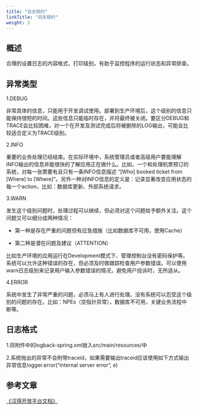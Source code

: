 ```yaml
---
title: "日志规约"
linkTitle: "日志规约"
weight: 3
---
```


## 概述

合理的设置日志的内容格式、打印级别，有助于监控程序的运行状态和异常排查。

## 异常类型

1.DEBUG

非常具体的信息，只能用于开发调试使用。部署到生产环境后，这个级别的信息只能保持很短的时间。这些信息只能临时存在，并将最终被关闭。要区分DEBUG和TRACE会比较困难，对一个在开发及测试完成后将被删除的LOG输出，可能会比较适合定义为TRACE级别。

2.INFO

重要的业务处理已经结束。在实际环境中，系统管理员或者高级用户要能理解INFO输出的信息并能很快的了解应用正在做什么。比如，一个和处理机票预订的系统，对每一张票要有且只有一条INFO信息描述 “[Who] booked ticket from [Where] to [Where]”。另外一种对INFO信息的定义是：记录显著改变应用状态的每一个action，比如：数据库更新、外部系统请求。

3.WARN

发生这个级别问题时，处理过程可以继续，但必须对这个问题给予额外关注。这个问题又可以细分成两种情况：

+ 第一种是存在严重的问题但有应急措施（比如数据库不可用，使用Cache）

+ 第二种是潜在问题及建议（ATTENTION）

比如生产环境的应用运行在Development模式下、管理控制台没有密码保护等。系统可以允许这种错误的存在，但必须及时做跟踪检查用户参数错误。可以使用warn日志级别来记录用户输入参数错误的情况，避免用户投诉时，无所适从。

4.ERROR

系统中发生了非常严重的问题，必须马上有人进行处理。没有系统可以忍受这个级别的问题的存在。比如：NPEs（空指针异常），数据库不可用，关键业务流程中断等。

## 日志格式

1.将附件中的logback-spring.xml放入src/main/resources/中

2.系统抛出的异常不会附带traceid，如果需要输出traceid应该使用如下方式输出异常信息logger.error(“internal server error”, e)

## 参考文章

 [《汉得开放平台文档》](https://open.hand-china.com/document-center/doc/product/10067/10239?doc_id=34378&doc_code=6208)
